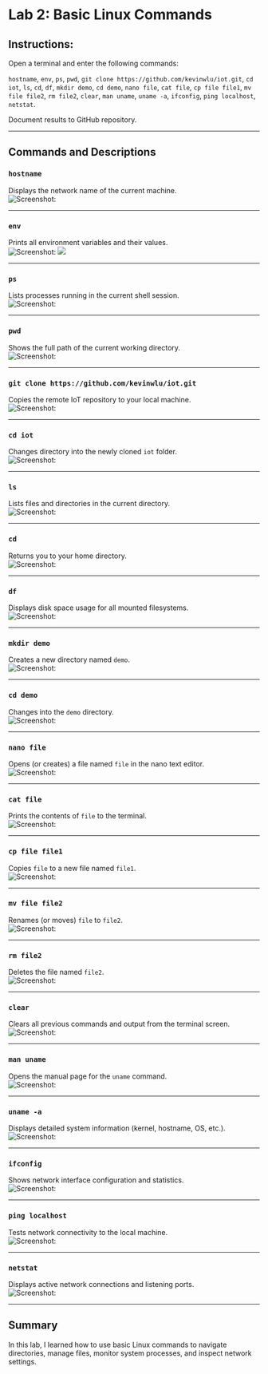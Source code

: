 # Lab 2: Basic Linux Commands

## Instructions:
Open a terminal and enter the following commands:

`hostname`, `env`, `ps`, `pwd`, `git clone https://github.com/kevinwlu/iot.git`, `cd iot`, `ls`, `cd`, `df`, `mkdir demo`, `cd demo`, `nano file`, `cat file`, `cp file file1`, `mv file file2`, `rm file2`, `clear`, `man uname`, `uname -a`, `ifconfig`, `ping localhost`, `netstat`. 

Document results to GitHub repository.

---

## Commands and Descriptions

### `hostname`  
Displays the network name of the current machine.  
![Screenshot: ](https://github.com/Dennis3204/CPE-322/blob/main/Labs/Lab%202/hostname.png)

---

### `env`  
Prints all environment variables and their values.  
![Screenshot: ](https://github.com/Dennis3204/CPE-322/blob/main/Labs/Lab%202/env1.png)
![](https://github.com/Dennis3204/CPE-322/blob/main/Labs/Lab%202/env2.png)

---

### `ps`  
Lists processes running in the current shell session.  
![Screenshot: ](https://github.com/Dennis3204/CPE-322/blob/main/Labs/Lab%201/Half%20Adder%20Result.png)

---

### `pwd`  
Shows the full path of the current working directory.  
![Screenshot: ](https://github.com/Dennis3204/CPE-322/blob/main/Labs/Lab%202/ps.png)

---

### `git clone https://github.com/kevinwlu/iot.git`  
Copies the remote IoT repository to your local machine.  
![Screenshot: ](https://github.com/Dennis3204/CPE-322/blob/main/Labs/Lab%202/gitclone.png)

---

### `cd iot`  
Changes directory into the newly cloned `iot` folder.  
![Screenshot: ](https://github.com/Dennis3204/CPE-322/blob/main/Labs/Lab%202/cdIot.png)

---

### `ls`  
Lists files and directories in the current directory.  
![Screenshot: ](https://github.com/Dennis3204/CPE-322/blob/main/Labs/Lab%202/ls.png)

---

### `cd`  
Returns you to your home directory.  
![Screenshot: ](https://github.com/Dennis3204/CPE-322/blob/main/Labs/Lab%202/cd.png)

---

### `df`  
Displays disk space usage for all mounted filesystems.  
![Screenshot: ](https://github.com/Dennis3204/CPE-322/blob/main/Labs/Lab%202/df.png)

---

### `mkdir demo`  
Creates a new directory named `demo`.  
![Screenshot: ](https://github.com/Dennis3204/CPE-322/blob/main/Labs/Lab%202/mkdir.png)

---

### `cd demo`  
Changes into the `demo` directory.  
![Screenshot: ](https://github.com/Dennis3204/CPE-322/blob/main/Labs/Lab%202/cdDemo.png)

---

### `nano file`  
Opens (or creates) a file named `file` in the nano text editor.  
![Screenshot: ](https://github.com/Dennis3204/CPE-322/blob/main/Labs/Lab%202/nanoFIle.png)

---

### `cat file`  
Prints the contents of `file` to the terminal.  
![Screenshot: ](https://github.com/Dennis3204/CPE-322/blob/main/Labs/Lab%202/catFile.png)

---

### `cp file file1`  
Copies `file` to a new file named `file1`.  
![Screenshot: ](https://github.com/Dennis3204/CPE-322/blob/main/Labs/Lab%202/cpFIleFIle1.png)

---

### `mv file file2`  
Renames (or moves) `file` to `file2`.  
![Screenshot: ](https://github.com/Dennis3204/CPE-322/blob/main/Labs/Lab%202/mvFIleFIle2.png)

---

### `rm file2`  
Deletes the file named `file2`.  
![Screenshot: ](https://github.com/Dennis3204/CPE-322/blob/main/Labs/Lab%202/rmFIle2.png)

---

### `clear`  
Clears all previous commands and output from the terminal screen.  
![Screenshot: ](https://github.com/Dennis3204/CPE-322/blob/main/Labs/Lab%202/clear.png)

---

### `man uname`  
Opens the manual page for the `uname` command.  
![Screenshot: ](https://github.com/Dennis3204/CPE-322/blob/main/Labs/Lab%202/manUname.png)

---

### `uname -a`  
Displays detailed system information (kernel, hostname, OS, etc.).  
![Screenshot: ](https://github.com/Dennis3204/CPE-322/blob/main/Labs/Lab%202/uname-a.png)

---

### `ifconfig`  
Shows network interface configuration and statistics.  
![Screenshot: ](https://github.com/Dennis3204/CPE-322/blob/main/Labs/Lab%202/ifconfig.png)

---

### `ping localhost`  
Tests network connectivity to the local machine.  
![Screenshot: ](https://github.com/Dennis3204/CPE-322/blob/main/Labs/Lab%202/pingLocalHost.png)

---

### `netstat`  
Displays active network connections and listening ports.  
![Screenshot: ](https://github.com/Dennis3204/CPE-322/blob/main/Labs/Lab%202/netstat.png)

---

## Summary

In this lab, I learned how to use basic Linux commands to navigate directories, manage files, monitor system processes, and inspect network settings. 

